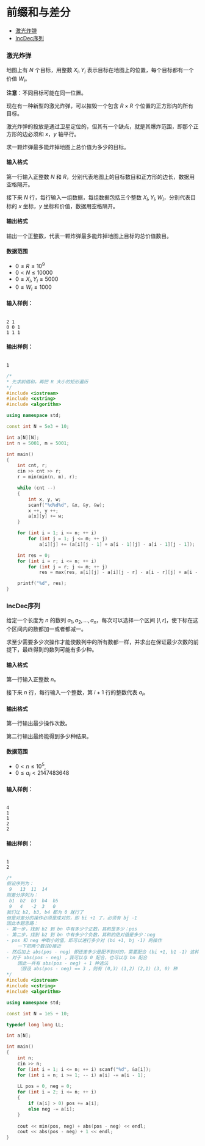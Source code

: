 # 前缀和与差分

<!-- @import "[TOC]" {cmd="toc" depthFrom=3 depthTo=6 orderedList=false} -->

<!-- code_chunk_output -->

- [激光炸弹](#激光炸弹)
- [IncDec序列](#incdec序列)

<!-- /code_chunk_output -->

### 激光炸弹

地图上有 $N$ 个目标，用整数 $X_{i}, Y_{i}$ 表示目标在地图上的位置，每个目标都有一个价值 $W_i$。

<p><strong>注意</strong>：不同目标可能在同一位置。</p>

现在有一种新型的激光炸弹，可以摧毁一个包含 $R \times R$ 个位置的正方形内的所有目标。

激光炸弹的投放是通过卫星定位的，但其有一个缺点，就是其爆炸范围，即那个正方形的边必须和 $x，y$ 轴平行。

<p>求一颗炸弹最多能炸掉地图上总价值为多少的目标。</p>

<h4>输入格式</h4>

第一行输入正整数 $N$ 和 $R$，分别代表地图上的目标数目和正方形的边长，数据用空格隔开。

接下来 $N$ 行，每行输入一组数据，每组数据包括三个整数 $X_{i}, Y_{i}, W_{i}$，分别代表目标的 $x$ 坐标，$y$ 坐标和价值，数据用空格隔开。

<h4>输出格式</h4>

<p>输出一个正整数，代表一颗炸弹最多能炸掉地图上目标的总价值数目。</p>

<h4>数据范围</h4>

- $0 \le R \le 10^9$
- $0 < N \le 10000$
- $0 \le X_{i}, Y_{i} \le 5000$
- $0 \le W_i \le 1000$

<h4>输入样例：</h4>

<pre><code>
2 1
0 0 1
1 1 1
</code></pre>

<h4>输出样例：</h4>

<pre><code>
1
</code></pre>

```cpp
/*
* 先求前缀和，再把 R 大小的矩形遍历
*/
#include <iostream>
#include <cstring>
#include <algorithm>

using namespace std;

const int N = 5e3 + 10;

int a[N][N];
int n = 5001, m = 5001;

int main()
{
    int cnt, r;
    cin >> cnt >> r;
    r = min(min(n, m), r);

    while (cnt --)
    {
        int x, y, w;
        scanf("%d%d%d", &x, &y, &w);
        x ++, y ++;
        a[x][y] += w;
    }

    for (int i = 1; i <= n; ++ i)
        for (int j = 1; j <= m; ++ j)
            a[i][j] += (a[i][j - 1] + a[i - 1][j] - a[i - 1][j - 1]);

    int res = 0;
    for (int i = r; i <= n; ++ i)
        for (int j = r; j <= m; ++ j)
            res = max(res, a[i][j] - a[i][j - r] - a[i - r][j] + a[i - r][j - r]);

    printf("%d", res);
}
```

### IncDec序列


给定一个长度为 $n$ 的数列 ${a_1,a_2,…,a_n}$，每次可以选择一个区间 $[l,r]$，使下标在这个区间内的数都加一或者都减一。

<p>求至少需要多少次操作才能使数列中的所有数都一样，并求出在保证最少次数的前提下，最终得到的数列可能有多少种。</p>

<h4>输入格式</h4>

第一行输入正整数 $n$。

接下来 $n$ 行，每行输入一个整数，第 $i+1$ 行的整数代表 $a_i$。

<h4>输出格式</h4>

<p>第一行输出最少操作次数。</p>

<p>第二行输出最终能得到多少种结果。</p>

<h4>数据范围</h4>

- $0 < n \le 10^5$,
- $0 \le a_i < 2147483648$

<h4>输入样例：</h4>

<pre><code>
4
1
1
2
2
</code></pre>

<h4>输出样例：</h4>

<pre><code>
1
2
</code></pre>

```cpp
/*
假设序列为：
 9   13  11  14
则差分序列为： 
 b1  b2  b3  b4  b5
 9   4   -2  3   0
我们让 b2, b3, b4 都为 0 就行了
但是对差分的操作必须是成对的，即 bi +1 了，必须有 bj -1
因此本题思路：
- 第一步，找到 b2 到 bn 中有多少个正数，其和是多少：pos
- 第二步，找到 b2 到 bn 中有多少个负数，其和的绝对值是多少：neg
- pos 和 neg 中取小的值，即可以进行多少对 (bi +1, bj -1) 的操作
    一下把两个数往0接近
- 然后加上 abs(pos - neg) 即还差多少是配不到对的，需要配合 (bi +1, b1 -1) 这种操作
- 对于 abs(pos - neg) ，我可以与 0 配合，也可以与 bn 配合
    因此一共有 abs(pos - neg) + 1 种选法
    （假设 abs(pos - neg) == 3 ，则有 (0,3) (1,2) (2,1) (3, 0) 种
*/
#include <iostream>
#include <cstring>
#include <algorithm>

using namespace std;

const int N = 1e5 + 10;

typedef long long LL;

int a[N];

int main()
{
    int n;
    cin >> n;
    for (int i = 1; i <= n; ++ i) scanf("%d", &a[i]);
    for (int i = n; i >= 1; -- i) a[i] -= a[i - 1];
    
    LL pos = 0, neg = 0;
    for (int i = 2; i <= n; ++ i)
    {
        if (a[i] > 0) pos += a[i];
        else neg -= a[i];
    }
    
    cout << min(pos, neg) + abs(pos - neg) << endl;
    cout << abs(pos - neg) + 1 << endl;
}
```
